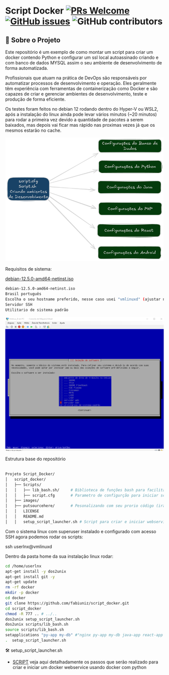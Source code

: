 
# Script Docker [![PRs Welcome](https://img.shields.io/badge/PRs-welcome-brightgreen.svg?style=flat-square)](http://makeapullrequest.com) [![GitHub issues](https://img.shields.io/github/issues/fabiuniz/repo.svg)](https://github.com/fabiuniz/repo/issues) ![GitHub contributors](https://img.shields.io/github/contributors/fabiuniz/repo.svg)

## 🚀 Sobre o Projeto
Este repositório é um exemplo de como montar um script para criar um docker contendo Python e configurar um ssl local autoassinado criando e com banco de dados MYSQL assim o seu ambiente de desenvolvimento de forma automatizada.

Profissionais que atuam na prática de DevOps são responsáveis por automatizar processos de desenvolvimento e operação. Eles geralmente têm experiência com ferramentas de containerização como Docker e são capazes de criar e gerenciar ambientes de desenvolvimento, teste e produção de forma eficiente.

Os testes foram feitos no debian 12 rodando dentro do Hyper-V ou WSL2, após a instalação do linux ainda pode levar vários minutos (~20 minutos) para rodar a primeira vez devido a quantidade de pacotes a serem baixados, mas depois vai ficar mas rápido nas proximas vezes já que os mesmos estarão no cache.<br> 

![Projeto Script_Docker](images/scriptdocker.png)

Requisitos de sistema:

[debian-12.5.0-amd64-netinst.iso](https://get.debian.org/images/archive/12.5.0/amd64/iso-cd/debian-12.5.0-amd64-netinst.iso)

```bash
debian-12.5.0-amd64-netinst.iso
Brasil português
Escolha o seu hostname preferido, nesse caso usei "vmlinuxd" (ajustar no arquivo script.cfg) 
Servidor SSH
Utilitario de sistema padrão
```
![Distribuição linux](images/debian-12.5.0-amd64-netinst.png)

Estrutura base do repositório 

```bash

Projeto Script_Docker/
│   script_docker/
│   ├── Scripts/
│   │   ├── lib_bash.sh/     # Biblioteca de funções bash para facilitar reusando rotinas
│   │   ├── script.cfg       # Parametro de configurção para iniciar script
│   ├── images/
│   ├── putsourcehere/       # Pesonalizando com seu prorio código (irão sobrepor o pradrão gerado pelo script)
│   │   LICENSE
│   │   README.md
│   │   setup_script_launcher.sh # Script para criar e iniciar webservice usando docker  

``````

Com o sistema linux com superuser instalado e configurado com acesso SSH agora podemos rodar os scripts:

ssh userlnx@vmlinuxd

Dentro da pasta home da sua instalação linux rodar: 

```bash
cd /home/userlnx
apt-get install -y dos2unix
apt-get install git -y
apt-get update
rm -rf docker
mkdir -p docker
cd docker
git clone https://github.com/fabiuniz/script_docker.git
cd script_docker
chmod -R 777 .. # ../..
dos2unix setup_script_launcher.sh
dos2unix scripts/lib_bash.sh
source scripts/lib_bash.sh
setapplications "py-app my-db" #"nginx py-app my-db java-app react-app php-app android-dev"
.  setup_script_launcher.sh

```

🛠️ setup_script_launcher.sh<br> 
- [SCRIPT](putsourcehere) veja aqui detalhadamente os passos que serão realizado para criar e iniciar um docker webservice usando docker com python <br>
